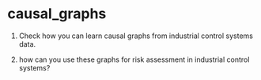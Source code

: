 # causal_graphs
1) Check how you can learn causal graphs from industrial control systems data.
   
3) how can you use these graphs for risk assessment in industrial control systems? 
